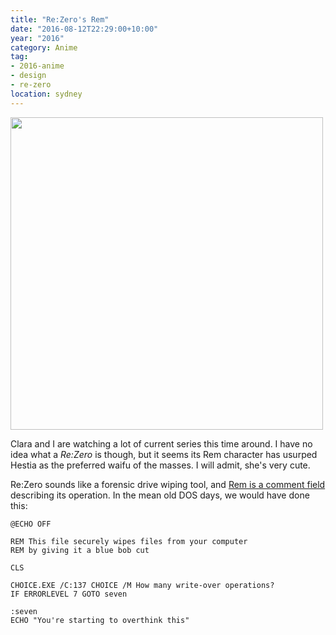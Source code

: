 ```yaml
---
title: "Re:Zero's Rem"
date: "2016-08-12T22:29:00+10:00"
year: "2016"
category: Anime
tag:
- 2016-anime
- design
- re-zero
location: sydney
---
```

<p><img src="https://rubenerd.com/files/2016/emilia-ram-rem.jpg" srcset="https://rubenerd.com/files/2016/emilia-ram-rem.jpg 1x, https://rubenerd.com/files/2016/emilia-ram-rem@2x.jpg 2x" alt="" style="width:500px" /></p>

Clara and I are watching a lot of current series this time around. I have no idea what a *Re:Zero* is though, but it seems its Rem character has usurped Hestia as the preferred waifu of the masses. I will admit, she's very cute.

Re:Zero sounds like a forensic drive wiping tool, and [Rem is a comment field] describing its operation. In the mean old DOS days, we would have done this:

    @ECHO OFF
    
    REM This file securely wipes files from your computer
    REM by giving it a blue bob cut
    
    CLS

    CHOICE.EXE /C:137 CHOICE /M How many write-over operations?
    IF ERRORLEVEL 7 GOTO seven

    :seven
    ECHO "You're starting to overthink this"

[Rem is a comment field]: https://jpsoft.com/help/rem.htm

